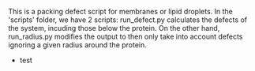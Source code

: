 This is a packing defect script for membranes or lipid droplets. In the 'scripts' folder, we have 2 scripts: run_defect.py calculates the defects of the system, incuding those below the protein. On the other hand, run_radius.py modifies the output to then only take into account defects ignoring a given radius around the protein.

* test
